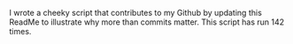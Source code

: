 I wrote a cheeky script that contributes to my Github by updating this ReadMe to illustrate why more than commits matter. This script has run 142 times.